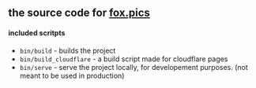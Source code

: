 ## the source code for [fox.pics](https://fox.pics/)

#### included scritpts 
* `bin/build` - builds the project 
* `bin/build_cloudflare` - a build script made for cloudflare pages
* `bin/serve` - serve the project locally, for developement purposes. (not meant to be used in production)
